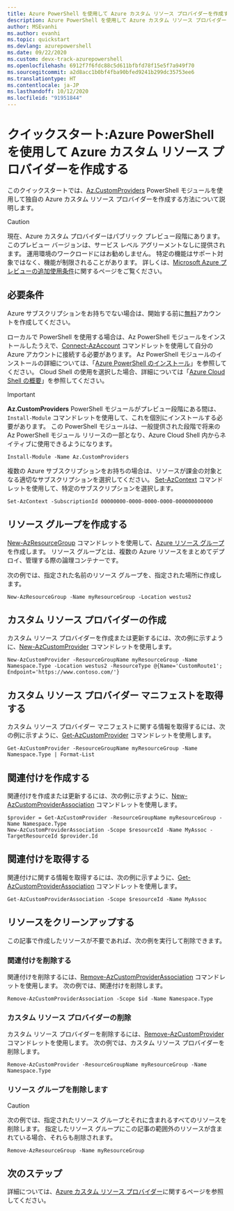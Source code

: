 ```yaml
---
title: Azure PowerShell を使用して Azure カスタム リソース プロバイダーを作成する
description: Azure PowerShell を使用して Azure カスタム リソース プロバイダーを作成する方法について説明します
author: MSEvanhi
ms.author: evanhi
ms.topic: quickstart
ms.devlang: azurepowershell
ms.date: 09/22/2020
ms.custom: devx-track-azurepowershell
ms.openlocfilehash: 6912f7f6fdc88c5d611bfbfd78f15e5f7a949f70
ms.sourcegitcommit: a2d8acc1b0bf4fba90bfed9241b299dc35753ee6
ms.translationtype: HT
ms.contentlocale: ja-JP
ms.lasthandoff: 10/12/2020
ms.locfileid: "91951844"
---
```

# <a name="quickstart-create-an-azure-custom-resource-provider-with-azure-powershell"></a>クイックスタート:Azure PowerShell を使用して Azure カスタム リソース プロバイダーを作成する

このクイックスタートでは、[Az.CustomProviders](/powershell/module/az.customproviders) PowerShell モジュールを使用して独自の Azure カスタム リソース プロバイダーを作成する方法について説明します。

> [!CAUTION]
> 現在、Azure カスタム プロバイダーはパブリック プレビュー段階にあります。 このプレビュー バージョンは、サービス レベル アグリーメントなしに提供されます。 運用環境のワークロードにはお勧めしません。 特定の機能はサポート対象ではなく、機能が制限されることがあります。 詳しくは、[Microsoft Azure プレビューの追加使用条件](https://azure.microsoft.com/support/legal/preview-supplemental-terms/)に関するページをご覧ください。

## <a name="requirements"></a>必要条件

Azure サブスクリプションをお持ちでない場合は、開始する前に[無料](https://azure.microsoft.com/free/)アカウントを作成してください。

ローカルで PowerShell を使用する場合は、Az PowerShell モジュールをインストールしたうえで、[Connect-AzAccount](/powershell/module/az.accounts/connect-azaccount) コマンドレットを使用して自分の Azure アカウントに接続する必要があります。 Az PowerShell モジュールのインストールの詳細については、「[Azure PowerShell のインストール](/powershell/azure/install-az-ps)」を参照してください。 Cloud Shell の使用を選択した場合、詳細については「[Azure Cloud Shell の概要](../../cloud-shell/overview.md)」を参照してください。

> [!IMPORTANT]
> **Az.CustomProviders** PowerShell モジュールがプレビュー段階にある間は、`Install-Module` コマンドレットを使用して、これを個別にインストールする必要があります。 この PowerShell モジュールは、一般提供された段階で将来の Az PowerShell モジュール リリースの一部となり、Azure Cloud Shell 内からネイティブに使用できるようになります。

```azurepowershell-interactive
Install-Module -Name Az.CustomProviders
```

複数の Azure サブスクリプションをお持ちの場合は、リソースが課金の対象となる適切なサブスクリプションを選択してください。 [Set-AzContext](/powershell/module/az.accounts/set-azcontext) コマンドレットを使用して、特定のサブスクリプションを選択します。

```azurepowershell-interactive
Set-AzContext -SubscriptionId 00000000-0000-0000-0000-000000000000
```

## <a name="create-a-resource-group"></a>リソース グループを作成する

[New-AzResourceGroup](/powershell/module/az.resources/new-azresourcegroup) コマンドレットを使用して、[Azure リソース グループ](../../azure-resource-manager/management/overview.md)を作成します。 リソース グループとは、複数の Azure リソースをまとめてデプロイ、管理する際の論理コンテナーです。

次の例では、指定された名前のリソース グループを、指定された場所に作成します。

```azurepowershell-interactive
New-AzResourceGroup -Name myResourceGroup -Location westus2
```

## <a name="create-a-custom-resource-provider"></a>カスタム リソース プロバイダーの作成

カスタム リソース プロバイダーを作成または更新するには、次の例に示すように、[New-AzCustomProvider](/powershell/module/az.customproviders/new-azcustomprovider) コマンドレットを使用します。

```azurepowershell-interactive
New-AzCustomProvider -ResourceGroupName myResourceGroup -Name Namespace.Type -Location westus2 -ResourceType @{Name='CustomRoute1'; Endpoint='https://www.contoso.com/'}
```

## <a name="get-the-custom-resource-provider-manifest"></a>カスタム リソース プロバイダー マニフェストを取得する

カスタム リソース プロバイダー マニフェストに関する情報を取得するには、次の例に示すように、[Get-AzCustomProvider](/powershell/module/az.customproviders/get-azcustomprovider) コマンドレットを使用します。

```azurepowershell-interactive
Get-AzCustomProvider -ResourceGroupName myResourceGroup -Name Namespace.Type | Format-List
```

## <a name="create-an-association"></a>関連付けを作成する

関連付けを作成または更新するには、次の例に示すように、[New-AzCustomProviderAssociation](/powershell/module/az.customproviders/new-azcustomproviderassociation) コマンドレットを使用します。

```azurepowershell-interactive
$provider = Get-AzCustomProvider -ResourceGroupName myResourceGroup -Name Namespace.Type
New-AzCustomProviderAssociation -Scope $resourceId -Name MyAssoc -TargetResourceId $provider.Id
```

## <a name="get-an-association"></a>関連付けを取得する

関連付けに関する情報を取得するには、次の例に示すように、[Get-AzCustomProviderAssociation](/powershell/module/az.customproviders/get-azcustomproviderassociation) コマンドレットを使用します。

```azurepowershell-interactive
Get-AzCustomProviderAssociation -Scope $resourceId -Name MyAssoc
```

## <a name="clean-up-resources"></a>リソースをクリーンアップする

この記事で作成したリソースが不要であれば、次の例を実行して削除できます。

### <a name="delete-an-association"></a>関連付けを削除する

関連付けを削除するには、[Remove-AzCustomProviderAssociation](/powershell/module/az.customproviders/remove-azcustomproviderassociation) コマンドレットを使用します。 次の例では、関連付けを削除します。

```azurepowershell
Remove-AzCustomProviderAssociation -Scope $id -Name Namespace.Type
```

### <a name="delete-a-custom-resource-provider"></a>カスタム リソース プロバイダーの削除

カスタム リソース プロバイダーを削除するには、[Remove-AzCustomProvider](/powershell/module/az.customproviders/remove-azcustomprovider) コマンドレットを使用します。 次の例では、カスタム リソース プロバイダーを削除します。

```azurepowershell-interactive
Remove-AzCustomProvider -ResourceGroupName myResourceGroup -Name Namespace.Type
```

### <a name="delete-the-resource-group"></a>リソース グループを削除します

> [!CAUTION]
> 次の例では、指定されたリソース グループとそれに含まれるすべてのリソースを削除します。
> 指定したリソース グループにこの記事の範囲外のリソースが含まれている場合、それらも削除されます。

```azurepowershell-interactive
Remove-AzResourceGroup -Name myResourceGroup
```

## <a name="next-steps"></a>次のステップ

詳細については、[Azure カスタム リソース プロバイダー](overview.md)に関するページを参照してください。